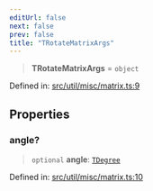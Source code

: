 ```yaml
---
editUrl: false
next: false
prev: false
title: "TRotateMatrixArgs"
---
```


> **TRotateMatrixArgs** = `object`

Defined in: [src/util/misc/matrix.ts:9](https://github.com/fabricjs/fabric.js/blob/977f797255d8c56b5b68360b0d45bed33697d2e8/src/util/misc/matrix.ts#L9)

## Properties

### angle?

> `optional` **angle**: [`TDegree`](/api/type-aliases/tdegree/)

Defined in: [src/util/misc/matrix.ts:10](https://github.com/fabricjs/fabric.js/blob/977f797255d8c56b5b68360b0d45bed33697d2e8/src/util/misc/matrix.ts#L10)
